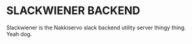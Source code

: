 # SLACKWIENER BACKEND

Slackwiener is the Nakkiservo slack backend utility server thingy thing. Yeah dog.

